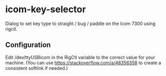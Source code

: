 # icom-key-selector
Dialog to set key type to straight / bug / paddle on the Icom 7300 using rigctl.

## Configuration
Edit /dev/ttyUSBicom in the RigCtl variable to the correct value for your machine.
(You can use https://stackoverflow.com/a/48356358 to create a consistent softlink if needed.)
